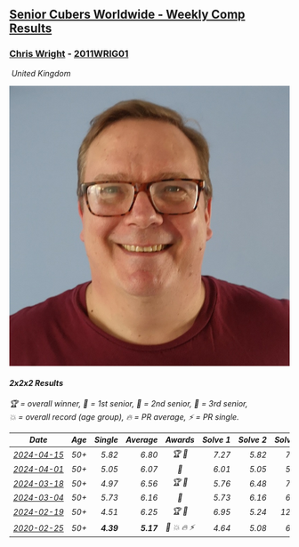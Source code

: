 <style>table {white-space: nowrap;}</style>
<link rel="stylesheet" type="text/css" href="/scw-comp/css/flags.css" />

## [Senior Cubers Worldwide - Weekly Comp Results](/scw-comp/results/)
### [Chris Wright](README.md) - [2011WRIG01](https://www.worldcubeassociation.org/persons/2011WRIG01?event=222)

<i class="flag flag-GB" />&nbsp;United Kingdom

![Chris Wright](1538411763.jpg)

#### 2x2x2 Results

<span style="white-space: nowrap;">🏆 = overall winner</span>, <span style="white-space: nowrap;">🥇 = 1st senior</span>, <span style="white-space: nowrap;">🥈 = 2nd senior</span>, <span style="white-space: nowrap;">🥉 = 3rd senior</span>, <span style="white-space: nowrap;">💥 = overall record (age group)</span>, <span style="white-space: nowrap;">🔥 = PR average</span>, <span style="white-space: nowrap;">⚡ = PR single</span>.

| Date | Age | Single | Average | Awards | Solve 1 | Solve 2 | Solve 3 | Solve 4 | Solve 5 | Video |
| :--: | :--: | --: | --: | :--: | --: | --: | --: | --: | --: | :-- |
| [2024-04-15](../../results/2024-04-15/222.md) | 50+ | 5.82 | 6.80 | 🏆 🥇 | 7.27 | 5.82 | 7.14 | 6.14 | 7.12 | [Desktop](https://www.facebook.com/events/288128664385253/permalink/302872852910834) / [Mobile](https://m.facebook.com/events/288128664385253?view=permalink&id=302872852910834) |
| [2024-04-01](../../results/2024-04-01/222.md) | 50+ | 5.05 | 6.07 | 🥇 | 6.01 | 5.05 | 5.40 | 6.81 | DNF | [Desktop](https://www.facebook.com/events/399816879472850/permalink/406755908778947) / [Mobile](https://m.facebook.com/events/399816879472850?view=permalink&id=406755908778947) |
| [2024-03-18](../../results/2024-03-18/222.md) | 50+ | 4.97 | 6.56 | 🏆 🥇 | 5.76 | 6.48 | 7.43 | 4.97 | 7.46 | [Desktop](https://www.facebook.com/events/962609138892132/permalink/969046758248370) / [Mobile](https://m.facebook.com/events/962609138892132?view=permalink&id=969046758248370) |
| [2024-03-04](../../results/2024-03-04/222.md) | 50+ | 5.73 | 6.16 | 🥈 | 5.73 | 6.16 | 6.53 | 5.79 | 7.11 | [Desktop](https://www.facebook.com/events/682023687232856/permalink/686102413491650) / [Mobile](https://m.facebook.com/events/682023687232856?view=permalink&id=686102413491650) |
| [2024-02-19](../../results/2024-02-19/222.md) | 50+ | 4.51 | 6.25 | 🏆 🥇 | 6.95 | 5.24 | 12.82 | 4.51 | 6.55 | [Desktop](https://www.facebook.com/events/947093233792978/permalink/951719639997004) / [Mobile](https://m.facebook.com/events/947093233792978?view=permalink&id=951719639997004) |
| [2020-02-25](../../results/2020-02-25/222.md) | 50+ | **4.39** | **5.17** | 🥈 💥 🔥 ⚡ | 4.64 | 5.08 | 6.41 | 5.80 | **4.39** | [Desktop](https://www.facebook.com/events/2972213492840148/permalink/2980258662035631) / [Mobile](https://m.facebook.com/events/2972213492840148?view=permalink&id=2980258662035631) |


<!-- Global site tag (gtag.js) - Google Analytics -->
<script async src="https://www.googletagmanager.com/gtag/js?id=UA-86348435-3"></script>
<script>window.dataLayer = window.dataLayer || []; function gtag() {dataLayer.push(arguments);} gtag('js', new Date()); gtag('config', 'UA-86348435-3');</script>

